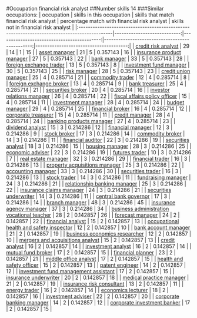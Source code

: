 #Occupation financial risk analyst
##Number skills 14
###Similar occupations:
| occupation                                                                                  |   skills in this occupation |   skills that match financial risk analyst |   percentage match with financial risk analyst |   skills not in financial risk analyst |
|:--------------------------------------------------------------------------------------------|----------------------------:|-------------------------------------------:|-----------------------------------------------:|---------------------------------------:|
| [credit risk analyst](credit_risk_analyst.md)                                               |                          29 |                                         14 |                                       1        |                                     15 |
| [asset manager](asset_manager.md)                                                           |                          21 |                                          5 |                                       0.357143 |                                     16 |
| [insurance product manager](insurance_product_manager.md)                                   |                          27 |                                          5 |                                       0.357143 |                                     22 |
| [bank manager](bank_manager.md)                                                             |                          33 |                                          5 |                                       0.357143 |                                     28 |
| [foreign exchange trader](foreign_exchange_trader.md)                                       |                          13 |                                          5 |                                       0.357143 |                                      8 |
| [investment fund manager](investment_fund_manager.md)                                       |                          30 |                                          5 |                                       0.357143 |                                     25 |
| [risk manager](risk_manager.md)                                                             |                          28 |                                          5 |                                       0.357143 |                                     23 |
| [credit union manager](credit_union_manager.md)                                             |                          25 |                                          4 |                                       0.285714 |                                     21 |
| [commodity trader](commodity_trader.md)                                                     |                          12 |                                          4 |                                       0.285714 |                                      8 |
| [foreign exchange broker](foreign_exchange_broker.md)                                       |                          13 |                                          4 |                                       0.285714 |                                      9 |
| [bank treasurer](bank_treasurer.md)                                                         |                          25 |                                          4 |                                       0.285714 |                                     21 |
| [securities broker](securities_broker.md)                                                   |                          20 |                                          4 |                                       0.285714 |                                     16 |
| [investor relations manager](investor_relations_manager.md)                                 |                          26 |                                          4 |                                       0.285714 |                                     22 |
| [fiscal affairs policy officer](fiscal_affairs_policy_officer.md)                           |                          15 |                                          4 |                                       0.285714 |                                     11 |
| [investment manager](investment_manager.md)                                                 |                          28 |                                          4 |                                       0.285714 |                                     24 |
| [budget manager](budget_manager.md)                                                         |                          29 |                                          4 |                                       0.285714 |                                     25 |
| [financial broker](financial_broker.md)                                                     |                          16 |                                          4 |                                       0.285714 |                                     12 |
| [corporate treasurer](corporate_treasurer.md)                                               |                          15 |                                          4 |                                       0.285714 |                                     11 |
| [credit manager](credit_manager.md)                                                         |                          28 |                                          4 |                                       0.285714 |                                     24 |
| [banking products manager](banking_products_manager.md)                                     |                          27 |                                          4 |                                       0.285714 |                                     23 |
| [dividend analyst](dividend_analyst.md)                                                     |                          15 |                                          3 |                                       0.214286 |                                     12 |
| [financial manager](financial_manager.md)                                                   |                          12 |                                          3 |                                       0.214286 |                                      9 |
| [stock broker](stock_broker.md)                                                             |                          17 |                                          3 |                                       0.214286 |                                     14 |
| [commodity broker](commodity_broker.md)                                                     |                          14 |                                          3 |                                       0.214286 |                                     11 |
| [financial auditor](financial_auditor.md)                                                   |                          22 |                                          3 |                                       0.214286 |                                     19 |
| [securities analyst](securities_analyst.md)                                                 |                          18 |                                          3 |                                       0.214286 |                                     15 |
| [housing manager](housing_manager.md)                                                       |                          28 |                                          3 |                                       0.214286 |                                     25 |
| [economic adviser](economic_adviser.md)                                                     |                          22 |                                          3 |                                       0.214286 |                                     19 |
| [futures trader](futures_trader.md)                                                         |                          10 |                                          3 |                                       0.214286 |                                      7 |
| [real estate manager](real_estate_manager.md)                                               |                          32 |                                          3 |                                       0.214286 |                                     29 |
| [financial trader](financial_trader.md)                                                     |                          16 |                                          3 |                                       0.214286 |                                     13 |
| [property acquisitions manager](property_acquisitions_manager.md)                           |                          25 |                                          3 |                                       0.214286 |                                     22 |
| [accounting manager](accounting_manager.md)                                                 |                          33 |                                          3 |                                       0.214286 |                                     30 |
| [securities trader](securities_trader.md)                                                   |                          16 |                                          3 |                                       0.214286 |                                     13 |
| [stock trader](stock_trader.md)                                                             |                          14 |                                          3 |                                       0.214286 |                                     11 |
| [fundraising manager](fundraising_manager.md)                                               |                          24 |                                          3 |                                       0.214286 |                                     21 |
| [relationship banking manager](relationship_banking_manager.md)                             |                          25 |                                          3 |                                       0.214286 |                                     22 |
| [insurance claims manager](insurance_claims_manager.md)                                     |                          24 |                                          3 |                                       0.214286 |                                     21 |
| [securities underwriter](securities_underwriter.md)                                         |                          14 |                                          3 |                                       0.214286 |                                     11 |
| [central bank governor](central_bank_governor.md)                                           |                          17 |                                          3 |                                       0.214286 |                                     14 |
| [branch manager](branch_manager.md)                                                         |                          48 |                                          3 |                                       0.214286 |                                     45 |
| [insurance agency manager](insurance_agency_manager.md)                                     |                          37 |                                          3 |                                       0.214286 |                                     34 |
| [business administration vocational teacher](business_administration_vocational_teacher.md) |                          28 |                                          2 |                                       0.142857 |                                     26 |
| [forecast manager](forecast_manager.md)                                                     |                          24 |                                          2 |                                       0.142857 |                                     22 |
| [financial analyst](financial_analyst.md)                                                   |                          15 |                                          2 |                                       0.142857 |                                     13 |
| [occupational health and safety inspector](occupational_health_and_safety_inspector.md)     |                          12 |                                          2 |                                       0.142857 |                                     10 |
| [bank account manager](bank_account_manager.md)                                             |                          21 |                                          2 |                                       0.142857 |                                     19 |
| [business economics researcher](business_economics_researcher.md)                           |                          12 |                                          2 |                                       0.142857 |                                     10 |
| [mergers and acquisitions analyst](mergers_and_acquisitions_analyst.md)                     |                          15 |                                          2 |                                       0.142857 |                                     13 |
| [credit analyst](credit_analyst.md)                                                         |                          16 |                                          2 |                                       0.142857 |                                     14 |
| [investment analyst](investment_analyst.md)                                                 |                          16 |                                          2 |                                       0.142857 |                                     14 |
| [mutual fund broker](mutual_fund_broker.md)                                                 |                          17 |                                          2 |                                       0.142857 |                                     15 |
| [financial planner](financial_planner.md)                                                   |                          23 |                                          2 |                                       0.142857 |                                     21 |
| [middle office analyst](middle_office_analyst.md)                                           |                          17 |                                          2 |                                       0.142857 |                                     15 |
| [health and safety officer](health_and_safety_officer.md)                                   |                          15 |                                          2 |                                       0.142857 |                                     13 |
| [patent engineer](patent_engineer.md)                                                       |                          14 |                                          2 |                                       0.142857 |                                     12 |
| [investment fund management assistant](investment_fund_management_assistant.md)             |                          17 |                                          2 |                                       0.142857 |                                     15 |
| [insurance underwriter](insurance_underwriter.md)                                           |                          20 |                                          2 |                                       0.142857 |                                     18 |
| [medical practice manager](medical_practice_manager.md)                                     |                          21 |                                          2 |                                       0.142857 |                                     19 |
| [insurance risk consultant](insurance_risk_consultant.md)                                   |                          13 |                                          2 |                                       0.142857 |                                     11 |
| [energy trader](energy_trader.md)                                                           |                          16 |                                          2 |                                       0.142857 |                                     14 |
| [economics lecturer](economics_lecturer.md)                                                 |                          18 |                                          2 |                                       0.142857 |                                     16 |
| [investment adviser](investment_adviser.md)                                                 |                          22 |                                          2 |                                       0.142857 |                                     20 |
| [corporate banking manager](corporate_banking_manager.md)                                   |                          14 |                                          2 |                                       0.142857 |                                     12 |
| [corporate investment banker](corporate_investment_banker.md)                               |                          17 |                                          2 |                                       0.142857 |                                     15 |

